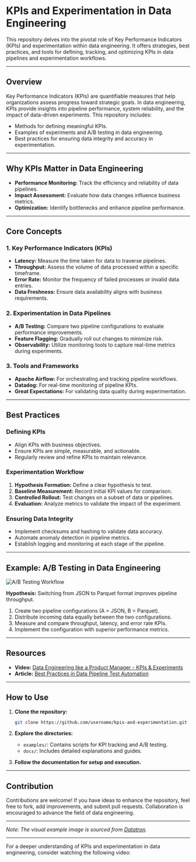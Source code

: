 # KPIs and Experimentation in Data Engineering

This repository delves into the pivotal role of Key Performance Indicators (KPIs) and experimentation within data engineering. It offers strategies, best practices, and tools for defining, tracking, and optimizing KPIs in data pipelines and experimentation workflows.

---

## Overview

Key Performance Indicators (KPIs) are quantifiable measures that help organizations assess progress toward strategic goals. In data engineering, KPIs provide insights into pipeline performance, system reliability, and the impact of data-driven experiments. This repository includes:

- Methods for defining meaningful KPIs.
- Examples of experiments and A/B testing in data engineering.
- Best practices for ensuring data integrity and accuracy in experimentation.

---

## Why KPIs Matter in Data Engineering

- **Performance Monitoring:** Track the efficiency and reliability of data pipelines.
- **Impact Assessment:** Evaluate how data changes influence business metrics.
- **Optimization:** Identify bottlenecks and enhance pipeline performance.

---

## Core Concepts

### 1. Key Performance Indicators (KPIs)

- **Latency:** Measure the time taken for data to traverse pipelines.
- **Throughput:** Assess the volume of data processed within a specific timeframe.
- **Error Rate:** Monitor the frequency of failed processes or invalid data entries.
- **Data Freshness:** Ensure data availability aligns with business requirements.

### 2. Experimentation in Data Pipelines

- **A/B Testing:** Compare two pipeline configurations to evaluate performance improvements.
- **Feature Flagging:** Gradually roll out changes to minimize risk.
- **Observability:** Utilize monitoring tools to capture real-time metrics during experiments.

### 3. Tools and Frameworks

- **Apache Airflow:** For orchestrating and tracking pipeline workflows.
- **Datadog:** For real-time monitoring of pipeline KPIs.
- **Great Expectations:** For validating data quality during experimentation.

---

## Best Practices

### Defining KPIs

- Align KPIs with business objectives.
- Ensure KPIs are simple, measurable, and actionable.
- Regularly review and refine KPIs to maintain relevance.

### Experimentation Workflow

1. **Hypothesis Formation:** Define a clear hypothesis to test.
2. **Baseline Measurement:** Record initial KPI values for comparison.
3. **Controlled Rollout:** Test changes on a subset of data or pipelines.
4. **Evaluation:** Analyze metrics to validate the impact of the experiment.

### Ensuring Data Integrity

- Implement checksums and hashing to validate data accuracy.
- Automate anomaly detection in pipeline metrics.
- Establish logging and monitoring at each stage of the pipeline.

---

## Example: A/B Testing in Data Engineering

![A/B Testing Workflow](https://datatron.com/wp-content/uploads/2018/12/ab-testing.png)

**Hypothesis:** Switching from JSON to Parquet format improves pipeline throughput.

1. Create two pipeline configurations (A = JSON, B = Parquet).
2. Distribute incoming data equally between the two configurations.
3. Measure and compare throughput, latency, and error rate KPIs.
4. Implement the configuration with superior performance metrics.

---

## Resources

- **Video:** [Data Engineering like a Product Manager - KPIs & Experiments](https://www.youtube.com/watch?v=ZRmBIktFyDI)
- **Article:** [Best Practices in Data Pipeline Test Automation](https://www.dataversity.net/best-practices-in-data-pipeline-test-automation/)

---

## How to Use

1. **Clone the repository:**

   ```bash
   git clone https://github.com/username/kpis-and-experimentation.git
   ```

2. **Explore the directories:**

   - `examples/`: Contains scripts for KPI tracking and A/B testing.
   - `docs/`: Includes detailed explanations and guides.

3. **Follow the documentation for setup and execution.**

---

## Contribution

Contributions are welcome! If you have ideas to enhance the repository, feel free to fork, add improvements, and submit pull requests. Collaboration is encouraged to advance the field of data engineering.

---

*Note: The visual example image is sourced from [Datatron](https://datatron.com/a-simple-guide-to-a-b-testing-for-data-science/).*

---

For a deeper understanding of KPIs and experimentation in data engineering, consider watching the following video:

 
